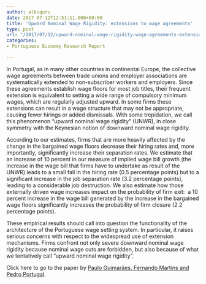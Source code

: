```yaml
---
author: albuquru
date: 2017-07-12T12:51:11.000+00:00
title: 'Upward Nominal Wage Rigidity: extensions to wage agreements'
type: post
url: "/2017/07/12/upward-nominal-wage-rigidity-wage-agreements-extensions/"
categories:
- Portuguese Economy Research Report

---
```

In Portugal, as in many other countries in continental Europe, the collective wage agreements between trade unions and employer associations are systematically extended to non-subscriber workers and employers. Since these agreements establish wage floors for most job titles, their frequent extension is equivalent to setting a wide range of compulsory minimum wages, which are regularly adjusted upward. In some firms these extensions can result in a wage structure that may not be appropriate, causing fewer hirings or added dismissals. With some trepidation, we call this phenomenon “upward nominal wage rigidity” (UNWR), in close symmetry with the Keynesian notion of downward nominal wage rigidity.

According to our estimates, firms that are more heavily affected by the change in the bargained wage floors decrease their hiring rates and, more importantly, significantly increase their separation rates. We estimate that an increase of 10 percent in our measure of implied wage bill growth (the increase in the wage bill that firms have to undertake as result of the UNWR) leads to a small fall in the hiring rate (0.5 percentage points) but to a significant increase in the job separation rate (3.2 percentage points), leading to a considerable job destruction. We also estimate how those externally driven wage increases impact on the probability of firm exit:  a 10 percent increase in the wage bill generated by the increase in the bargained wage floors significantly increases the probability of firm closure (2.2 percentage points).

These empirical results should call into question the functionality of the architecture of the Portuguese wage setting system. In particular, it raises serious concerns with respect to the widespread use of extension mechanisms. Firms confront not only severe downward nominal wage rigidity because nominal wage cuts are forbidden, but also because of what we tentatively call “upward nominal wage rigidity”.

Click here to go to the paper by [Paulo Guimarães, Fernando Martins and Pedro Portugal](https://papers.ssrn.com/sol3/papers.cfm?abstract_id=2911408).